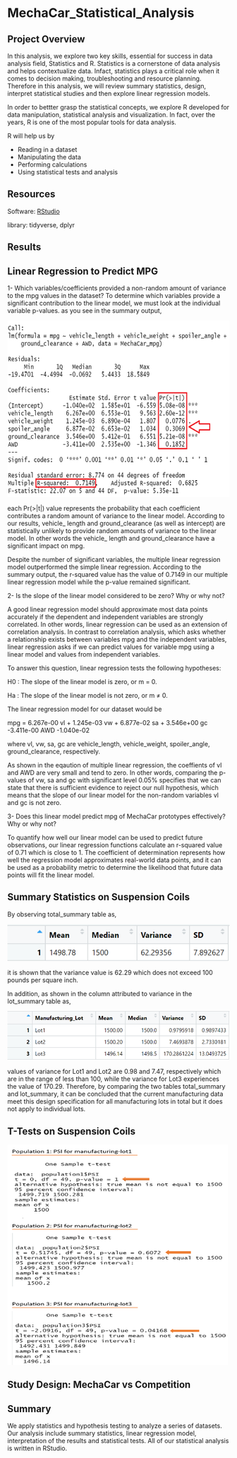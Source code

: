 # MechaCar_Statistical_Analysis

## Project Overview
In this analysis, we explore two key skills, essential for success in data analysis field, Statistics and R. Statistics is a cornerstone of data analysis and helps contextualize data.
Infact, statistics plays a critical role when it comes to decision making, troubleshooting and resource planning. Therefore in this analysis, we will review summary statistics, design, interpret statistical studies and then explore linear regression models.

In order to bettter grasp the statistical concepts, we explore R developed for data manipulation, statistical analysis and visualization. In fact, over the years, R is one of the most popular tools for data analysis.

R will help us by
- Reading in a dataset
- Manipulating the data
- Performing calculations
- Using statistical tests and analysis 


## Resources
Software: [RStudio](https://cran.r-project.org/mirrors.html)

library: tidyverse, dplyr

## Results

## Linear Regression to Predict MPG
1- Which variables/coefficients provided a non-random amount of variance to the mpg values in the dataset?
To determine which variables provide a significant contribution to the linear model, we must look at the individual variable p-values.
as you see in the summary output, 





<img src="https://github.com/halmasieh/MechaCar_Statistical_Analysis/blob/main/D1-summary-output.PNG" width="600" height="400"  />





each Pr(>|t|) value represents the probability that each coefficient contributes a random amount of variance to the linear model. According to our results, vehicle_ length and ground_clearance (as well as intercept) are statistically unlikely to provide random amounts of variance to the linear model. In other words the vehicle_ length and ground_clearance have a significant impact on mpg. 

Despite the number of significant variables, the multiple linear regression model outperformed the simple linear regression. According to the summary output, the r-squared value has the value of 0.7149 in our multiple linear regression model while the p-value remained significant.


2- Is the slope of the linear model considered to be zero? Why or why not?

A good linear regression model should approximate most data points accurately if the dependent and independent variables are strongly correlated. In other words, linear regression can be used as an extension of correlation analysis. In contrast to correlation analysis, which asks whether a relationship exists between variables mpg and the independent variables, linear regression asks if we can predict values for variable mpg using a linear model and values from independent variables.

To answer this question, linear regression tests the following hypotheses:

H0 : The slope of the linear model is zero, or m = 0.

Ha : The slope of the linear model is not zero, or m ≠ 0.

The linear regression model for our dataset would be

mpg = 6.267e-00 vl + 1.245e-03 vw + 6.877e-02 sa + 3.546e+00 gc -3.411e-00 AWD -1.040e-02

where vl, vw, sa, gc are vehicle_length, vehicle_weight, spoiler_angle, ground_clearance, respectively.


As shown in the eqaution of multiple linear regression, the coeffients of vl and AWD are very small and tend to zero. In other words, comparing the p-values of vw, sa and gc with significant level 0.05% specifies that we can state that there is sufficient evidence to reject our null hypothesis, which means that the slope of our linear model for the non-random variables vl and gc is not zero.  

3- Does this linear model predict mpg of MechaCar prototypes effectively? Why or why not?

To quantify how well our linear model can be used to predict future observations, our linear regression functions calculate an r-squared value of 0.71 which is close to 1. The coefficient of determination represents how well the regression model approximates real-world data points, and it can be used as a probability metric to determine the likelihood that future data points will fit the linear model.

## Summary Statistics on Suspension Coils
By observing total_summary table as,






<img src="https://github.com/halmasieh/MechaCar_Statistical_Analysis/blob/main/total_summary.PNG" />






it is shown that the variance value is 62.29 which does not exceed 100 pounds per square inch. 

In addition, as shown in the column attributed to variance in the lot_summary table as,






<img src="https://github.com/halmasieh/MechaCar_Statistical_Analysis/blob/main/lot_summary.PNG" />






values of variance for Lot1 and Lot2 are 0.98 and 7.47, respectively which are in the range of less than 100, while the variance for Lot3 experiences the value of 170.29.
Therefore, by comparing the two tables total_summary and lot_summary, it can be concluded that the current manufacturing data meet this design specification for all manufacturing lots in total but it does not apply to individual lots. 






## T-Tests on Suspension Coils



<img src="https://github.com/halmasieh/MechaCar_Statistical_Analysis/blob/main/population1-3.PNG" width="500" height="500" />


## Study Design: MechaCar vs Competition

## Summary
We apply statistics and hypothesis testing to analyze a series of datasets. Our analysis include summary statistics, linear regression model, interpretation of the results and statistical tests. All of our statistical analysis is written in RStudio.
